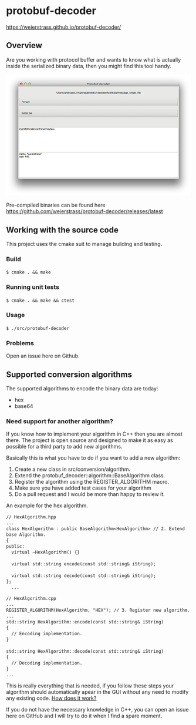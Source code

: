 # protobuf-decoder

https://weierstrass.github.io/protobuf-decoder/

## Overview
Are you working with protocol buffer and wants to know what is actually inside the serialized binary data, then you might find this tool handy.

![protobuf-decoder example.](protobuf_decoder_example.png)

Pre-compiled binaries can be found here https://github.com/weierstrass/protobuf-decoder/releases/latest

## Working with the source code
This project uses the cmake suit to manage building and testing.

### Build
`$ cmake . && make`

### Running unit tests
`$ cmake . && make && ctest`

### Usage
`$ ./src/protobuf-decoder`

### Problems
Open an issue here on Github.

## Supported conversion algorithms
The supported algorithms to encode the binary data are today:
* hex
* base64

### Need support for another algorithm?
If you know how to implement your algorithm in C++ then you are almost there. The project is open source and designed to make it as easy as possible for a third party to add new algorithms.

Basically this is what you have to do if you want to add a new algorithm:

1. Create a new class in src/conversion/algorithm.
2. Extend the protobuf_decoder::algorithm::BaseAlgorithm class.
3. Register the algorithm using the REGISTER_ALGORITHM macro.
4. Make sure you have added test cases for your algorithm
5. Do a pull request and I would be more than happy to review it.

An example for the hex algorithm.
```
// HexAlgorithm.hpp
...
class HexAlgorithm : public BaseAlgorithm<HexAlgorithm> // 2. Extend base Algorithm.
{
public:
  virtual ~HexAlgorithm() {}

  virtual std::string encode(const std::string& iString);

  virtual std::string decode(const std::string& iString);
};
  ...
```

```
// HexAlgorithm.cpp
...
REGISTER_ALGORITHM(HexAlgorithm, "HEX"); // 3. Register new algorithm.
...
std::string HexAlgorithm::encode(const std::string& iString)
{
  // Encoding implementation.
}

std::string HexAlgorithm::decode(const std::string& iString)
{
  // Decoding implementation.
}
...
```
This is really everything that is needed, if you follow these steps your algorithm should automatically apear in the GUI without any need to modify any existing code. [How does it work?](https://github.com/weierstrass/protobuf-decoder/wiki/Conversion-algorithm-details)

If you do not have the necessary knowledge in C++, you can open an issue here on GitHub and I will try to do it when I find a spare moment.
